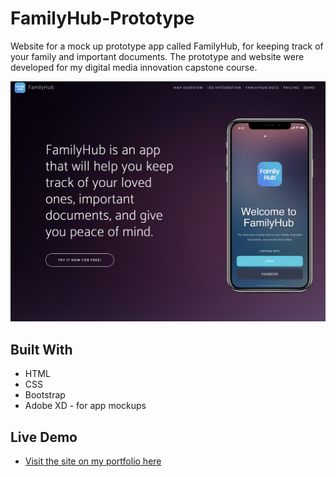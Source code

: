# FamilyHub-Prototype
Website for a mock up prototype app called FamilyHub, for keeping track of your family and important documents. The prototype and website were developed for my digital media innovation capstone course. 

![title](img/thumbnail.png)

## Built With
* HTML
* CSS
* Bootstrap
* Adobe XD - for app mockups

## Live Demo
* [Visit the site on my portfolio here](http://familyhub.jakeruff.com/)
